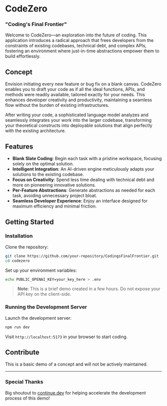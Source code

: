 # CodeZero

### "Coding's Final Frontier"

Welcome to CodeZero—an exploration into the future of coding. This application introduces a radical approach that frees developers from the constraints of existing codebases, technical debt, and complex APIs, fostering an environment where just-in-time abstractions empower them to build effortlessly.

## Concept

Envision initiating every new feature or bug fix on a blank canvas. CodeZero enables you to draft your code as if all the ideal functions, APIs, and methods were readily available, tailored exactly for your needs. This enhances developer creativity and productivity, maintaining a seamless flow without the burden of existing infrastructures.

After writing your code, a sophisticated language model analyzes and seamlessly integrates your work into the larger codebase, transforming your theoretical constructs into deployable solutions that align perfectly with the existing architecture.

## Features

- **Blank Slate Coding**: Begin each task with a pristine workspace, focusing solely on the optimal solution.
- **Intelligent Integration**: An AI-driven engine meticulously adapts your solutions to the existing codebase.
- **Focus on Creativity**: Spend less time dealing with technical debt and more on pioneering innovative solutions.
- **Per-Feature Abstractions**: Generate abstractions as needed for each task, avoiding unnecessary project bloat.
- **Seamless Developer Experience**: Enjoy an interface designed for maximum efficiency and minimal friction.

## Getting Started

### Installation

Clone the repository:

```bash
git clone https://github.com/your-repository/CodingsFinalFrontier.git
cd codezero
```

Set up your environment variables:

```bash
echo PUBLIC_OPENAI_KEY=your_key_here > .env
```

> **Note**: This is a brief demo created in a few hours. Do not expose your API key on the client-side.

### Running the Development Server

Launch the development server:

```bash
npm run dev
```

Visit `http://localhost:5173` in your browser to start coding.

## Contribute

This is a basic demo of a concept and will not be actively maintained.

---

### Special Thanks

Big shoutout to [continue.dev](https://continue.dev) for helping accelerate the development process of this demo!